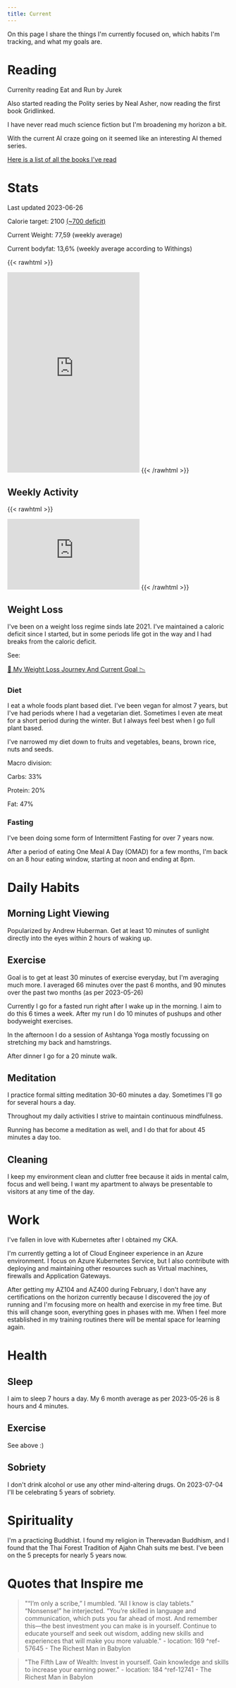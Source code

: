 ```yaml
---
title: Current
---
```


On this page I share the things I'm currently focused on, which habits I'm tracking, and what my goals are.

# Reading

Currenlty reading Eat and Run by Jurek

Also started reading the Polity series by Neal Asher, now reading the first book Gridlinked.

I have never read much science fiction but I'm broadening my horizon a bit. 

With the current AI craze going on it seemed like an interesting AI themed series.

[Here is a list of all the books I've read](/zet/books-i-have-read)

# Stats

Last updated 2023-06-26

Calorie target: 2100 [(~700 deficit)](https://tdeecalculator.net/result.php?s=metric&age=33&g=male&cm=190&kg=77&act=1.55&bf=12&f=1)

Current Weight: 77,59 (weekly average)

Current bodyfat: 13,6% (weekly average according to Withings)

{{< rawhtml >}}
<iframe height='454' width='300' frameborder='0' allowtransparency='true' scrolling='no' src='https://www.strava.com/athletes/116768345/latest-rides/fcfe43e3d240fd35d0d3ae7f11eb2e924744d987'></iframe>
{{< /rawhtml >}}

## Weekly Activity

{{< rawhtml >}}
<iframe height='160' width='300' frameborder='0' allowtransparency='true' scrolling='no' src='https://www.strava.com/athletes/116768345/activity-summary/fcfe43e3d240fd35d0d3ae7f11eb2e924744d987'></iframe>
{{< /rawhtml >}}

## Weight Loss

I've been on a weight loss regime sinds late 2021. I've maintained a caloric deficit since I started, but in some periods life got in the way and I had breaks from the caloric deficit. 

See:

[🍎 My Weight Loss Journey And Current Goal 📉](/zet/weight-loss-journey/)

### Diet

I eat a whole foods plant based diet. I've been vegan for almost 7 years, but I've had periods where I had a vegetarian diet. Sometimes I even ate meat for a short period during the winter. But I always feel best when I go full plant based. 

I've narrowed my diet down to fruits and vegetables, beans, brown rice, nuts and seeds.

Macro division:

Carbs: 33%

Protein: 20%

Fat: 47%

### Fasting

I've been doing some form of Intermittent Fasting for over 7 years now. 

After a period of eating One Meal A Day (OMAD) for a few months, I'm back on an 8 hour eating window, starting at noon and ending at 8pm.

# Daily Habits

## Morning Light Viewing

Popularized by Andrew Huberman. Get at least 10 minutes of sunlight directly into the eyes within 2 hours of waking up. 

## Exercise

Goal is to get at least 30 minutes of exercise everyday, but I'm averaging much more. I averaged 66 minutes over the past 6 months, and 90 minutes over the past two months (as per 2023-05-26)

Currently I go for a fasted run right after I wake up in the morning. I aim to do this 6 times a week. After my run I do 10 minutes of pushups and other bodyweight exercises.

In the afternoon I do a session of Ashtanga Yoga mostly focussing on stretching my back and hamstrings.

After dinner I go for a 20 minute walk.

## Meditation

I practice formal sitting meditation 30-60 minutes a day. Sometimes I'll go for several hours a day.

Throughout my daily activities I strive to maintain continuous mindfulness.

Running has become a meditation as well, and I do that for about 45 minutes a day too.

## Cleaning

I keep my environment clean and clutter free because it aids in mental calm, focus and well being. I want my apartment to always be presentable to visitors at any time of the day.

# Work

I've fallen in love with Kubernetes after I obtained my CKA.

I'm currently getting a lot of Cloud Engineer experience in an Azure environment. I focus on Azure Kubernetes Service, but I also contribute with deploying and maintaining other resources such as Virtual machines, firewalls and Application Gateways.

After getting my AZ104 and AZ400 during February, I don't have any certifications on the horizon currently because I discovered the joy of running and I'm focusing more on health and exercise in my free time. But this will change soon, everything goes in phases with me. When I feel more established in my training routines there will be mental space for learning again. 

# Health

## Sleep

I aim to sleep 7 hours a day. My 6 month average as per 2023-05-26 is 8 hours and 4 minutes.


## Exercise

See above :) 

## Sobriety

I don't drink alcohol or use any other mind-altering drugs. On 2023-07-04 I'll be celebrating 5 years of sobriety.

# Spirituality

I'm a practicing Buddhist. I found my religion in Therevadan Buddhism, and I found that the Thai Forest Tradition of Ajahn Chah suits me best. I've been on the 5 precepts for nearly 5 years now. 

# Quotes that Inspire me

>"“I’m only a scribe,” I mumbled. “All I know is clay tablets.” “Nonsense!” he interjected. “You’re skilled in language and communication, which puts you far ahead of most. And remember this—the best investment you can make is in yourself. Continue to educate yourself and seek out wisdom, adding new skills and experiences that will make you more valuable." - location: 169 ^ref-57645 - The Richest Man in Babylon

>"The Fifth Law of Wealth: Invest in yourself. Gain knowledge and skills to increase your earning power." - location: 184 ^ref-12741 - The Richest Man in Babylon


